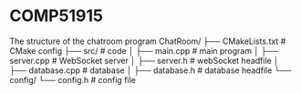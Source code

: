 # COMP51915




The structure of the chatroom program
ChatRoom/
├── CMakeLists.txt      # CMake config
├── src/                # code
│   ├── main.cpp        # main program
│   ├── server.cpp      # WebSocket server
│   ├── server.h        # webSocket headfile
│   ├── database.cpp    # database
│   ├── database.h      # database headfile
└── config/
    └── config.h        # config file
